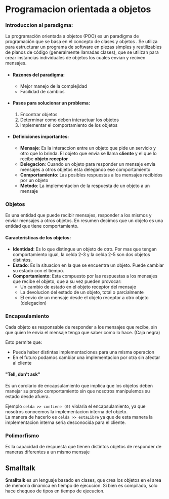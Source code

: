 # Programacion orientada a objetos

### Introduccion al paradigma:

La programación orientada a objetos (POO) es un paradigma de programación que se basa en el concepto de clases y objetos . Se utiliza para estructurar un programa de software en piezas simples y reutilizables de planos de código (generalmente llamadas clases), que se utilizan para crear instancias individuales de objetos los cuales envian y reciven mensajes.

   - #### Razones del paradigma:
     -  Mejor manejo de la complejidad
     -  Facilidad de cambios
   
   - #### Pasos para solucionar un problema:
     1. Encontrar objetos
     2. Determinar como deben interactuar los objetos
     3. Implementar el comportamiento de los objetos
   
   - #### Definiciones importantes:
     - **Mensaje**: Es la interaccion entre un objeto que pide un servicio y otro que lo brinda. El objeto que envia se llama **cliente** y el que lo recibe **objeto receptor**
     - **Delegacion**: Cuando un objeto para responder un mensaje envia mensajes a otros objetos esta delegando ese comportamiento
     - **Comportamiento**: Las posibles respuestas a los mensajes recibidos por un objeto
     - **Metodo**: La implementacion de la respuesta de un objeto a un mensaje
 
### Objetos
Es una entidad que puede recibir mensajes, responder a los mismos y enviar mensajes a otros objetos. En resumen decimos que un objeto es una entidad que tiene comportamiento.

#### Caracteristicas de los objetos:
  - **Identidad**: Es lo que distingue un objeto de otro. Por mas que tengan comportamiento igual, la celda 2-3 y la celda 2-5 son dos objetos distintos.
  - **Estado**: Es la situacion en la que se encuentra un objeto. Puede cambiar su estado con el tiempo.
  -  **Comportamiento**: Esta compuesto por las respuestas a los mensajes que recibe el objeto, que a su vez pueden provocar:
	  -  Un cambio de estado en el objeto receptor del mensaje
	  -  La devolucion del estado de un objeto, total o parcialmente
	  -  El envio de un mensaje desde el objeto receptor a otro objeto (delegacion)

### Encapsulamiento
Cada objeto es responsable de responder a los mensajes que recibe, sin que quien le envia el mensaje tenga que saber como lo hace. (Caja negra)

 Esto permite que:
- Pueda haber distintas implementaciones para una misma operacion
- En el futuro podamos cambiar una implementacion por otra sin afectar al cliente

#### **"Tell, don't ask"**
Es un corolario de encapsulamiento que implica que los objetos deben manejar su propio comportamiento sin que nosotros manipulemos su estado desde afuera.

Ejemplo  `celda >> contiene (0)` violaria el encapsulamiento, ya que nosotros conocemos la implementacion interna del objeto.  
La manera de hacerlo es `celda >> estaLibre` ya que de esta manera la implementacion interna seria desconocida para el cliente.

### Polimorfismo
Es la capacidad de respuesta que tienen distintos objetos de responder de maneras diferentes a un mismo mensaje


## Smalltalk
**Smalltalk** es un lenguaje basado en clases, que crea los objetos en el area de memoria dinamica en tiempo de ejecucion. Si bien es compilado, solo hace chequeo de tipos en tiempo de ejecucion.


